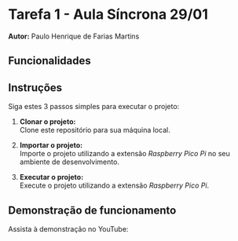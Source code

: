 # Tarefa 1 - Aula Síncrona 29/01 

**Autor:** Paulo Henrique de Farias Martins

## Funcionalidades



## Instruções

Siga estes 3 passos simples para executar o projeto:

1. **Clonar o projeto:**  
   Clone este repositório para sua máquina local.

2. **Importar o projeto:**  
   Importe o projeto utilizando a extensão *Raspberry Pico Pi* no seu ambiente de desenvolvimento.

3. **Executar o projeto:**  
   Execute o projeto utilizando a extensão *Raspberry Pico Pi*.

## Demonstração de funcionamento

Assista à demonstração no YouTube:  

